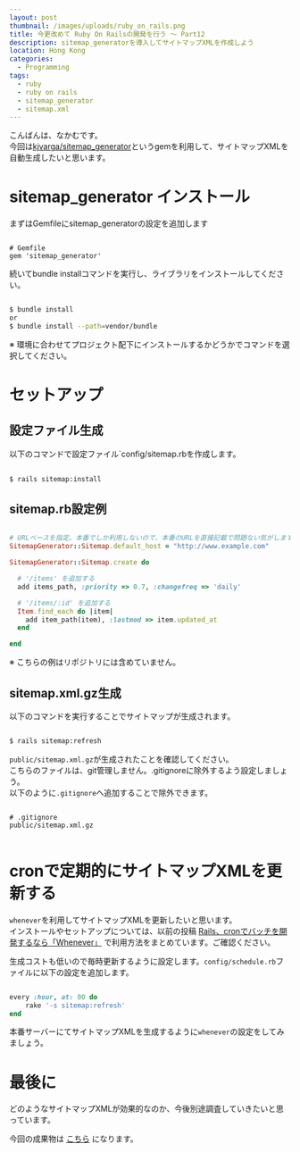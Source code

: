 ```yaml
---
layout: post
thumbnail: /images/uploads/ruby_on_rails.png
title: 今更改めて Ruby On Railsの開発を行う 〜 Part12
description: sitemap_generatorを導入してサイトマップXMLを作成しよう
location: Hong Kong
categories:
  - Programming
tags:
  - ruby
  - ruby on rails
  - sitemap_generator
  - sitemap.xml
---
```

こんばんは、なかむです。  
今回は[kjvarga/sitemap_generator](https://github.com/kjvarga/sitemap_generator)というgemを利用して、サイトマップXMLを自動生成したいと思います。


# sitemap_generator インストール

まずはGemfileにsitemap_generatorの設定を追加します
```
            
# Gemfile
gem 'sitemap_generator'

```

続いてbundle installコマンドを実行し、ライブラリをインストールしてください。
```bash

$ bundle install
or
$ bundle install --path=vendor/bundle

```

※ 環境に合わせてプロジェクト配下にインストールするかどうかでコマンドを選択してください。


# セットアップ
## 設定ファイル生成
以下のコマンドで設定ファイル`config/sitemap.rbを作成します。
```bash
      
$ rails sitemap:install

```

## sitemap.rb設定例

```ruby

# URLベースを指定。本番でしか利用しないので、本番のURLを直接記載で問題ない気がします。
SitemapGenerator::Sitemap.default_host = "http://www.example.com"

SitemapGenerator::Sitemap.create do

  # '/items' を追加する
  add items_path, :priority => 0.7, :changefreq => 'daily'

  # '/items/:id' を追加する
  Item.find_each do |item|
    add item_path(item), :lastmod => item.updated_at
  end

end

```
※ こちらの例はリポジトリには含めていません。

## sitemap.xml.gz生成
以下のコマンドを実行することでサイトマップが生成されます。
```bash

$ rails sitemap:refresh

```

`public/sitemap.xml.gz`が生成されたことを確認してください。  
こちらのファイルは、git管理しません。.gitignoreに除外するよう設定しましょう。  
以下のように`.gitignore`へ追加することで除外できます。

```

# .gitignore
public/sitemap.xml.gz


```

# cronで定期的にサイトマップXMLを更新する
`whenever`を利用してサイトマップXMLを更新したいと思います。  
インストールやセットアップについては、以前の投稿 [Rails、cronでバッチを開発するなら「Whenever」](/programming/2018/03/05/rails-cronでバッチを開発するなら-whenever.html) で利用方法をまとめています。ご確認ください。


生成コストも低いので毎時更新するように設定します。`config/schedule.rb`ファイルに以下の設定を追加します。

```ruby

every :hour, at: 00 do
    rake '-s sitemap:refresh'
end

```

本番サーバーにてサイトマップXMLを生成するように`whenever`の設定をしてみましょう。


# 最後に
どのようなサイトマップXMLが効果的なのか、今後別途調査していきたいと思っています。

今回の成果物は [こちら](https://github.com/nakanakamu0828/netshop/tree/v0.12) になります。
